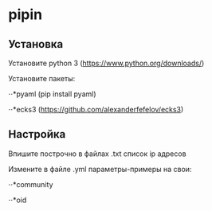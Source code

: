 # pipin

## Установка

Установите python 3 (https://www.python.org/downloads/)

Установите пакеты:

⋅⋅*pyaml (pip install pyaml)

⋅⋅*ecks3 (https://github.com/alexanderfefelov/ecks3)

## Настройка

Впишите построчно в файлах .txt список ip адресов

Измените в файле .yml параметры-примеры на свои:

⋅⋅*community

⋅⋅*oid
